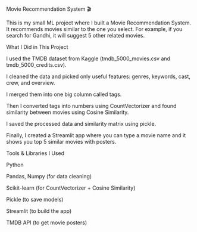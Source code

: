 Movie Recommendation System 🎬

This is my small ML project where I built a Movie Recommendation System.
It recommends movies similar to the one you select. For example, if you search for Gandhi, it will suggest 5 other related movies.

What I Did in This Project

I used the TMDB dataset from Kaggle (tmdb_5000_movies.csv and tmdb_5000_credits.csv).

I cleaned the data and picked only useful features: genres, keywords, cast, crew, and overview.

I merged them into one big column called tags.

Then I converted tags into numbers using CountVectorizer and found similarity between movies using Cosine Similarity.

I saved the processed data and similarity matrix using pickle.

Finally, I created a Streamlit app where you can type a movie name and it shows you top 5 similar movies with posters.

Tools & Libraries I Used

Python

Pandas, Numpy (for data cleaning)

Scikit-learn (for CountVectorizer + Cosine Similarity)

Pickle (to save models)

Streamlit (to build the app)

TMDB API (to get movie posters)
